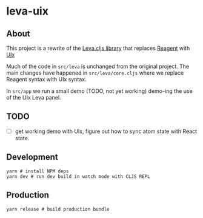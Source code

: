 # leva-uix

## About

This project is a rewrite of the [Leva.cljs library]([url](https://github.com/mentat-collective/Leva.cljs)) that replaces [Reagent]([url](https://reagent-project.github.io/)) with [UIx]([url](https://pitch-io.github.io/uix/docs/))

Much of the code in `src/leva` is unchanged from the original project. The main changes have happened in `src/leva/core.cljs` where we replace Reagent syntax with UIx syntax.

In `src/app` we run a small demo (TODO, not yet working) demo-ing the use of the UIx Leva panel.

## TODO

- [ ] get working demo with UIx, figure out how to sync atom state with React state.

## Development

```shell
yarn # install NPM deps
yarn dev # run dev build in watch mode with CLJS REPL
```

## Production
```shell
yarn release # build production bundle
```
